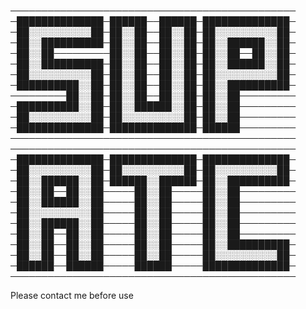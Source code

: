 ──────────────────────────────────────────────
─██████████████─██████──██████─██████████████─
─██░░░░░░░░░░██─██░░██──██░░██─██░░░░░░░░░░██─
─██░░██████████─██░░██──██░░██─██░░██████░░██─
─██░░██─────────██░░██──██░░██─██░░██──██░░██─
─██░░██████████─██░░██──██░░██─██░░██████░░██─
─██░░░░░░░░░░██─██░░██──██░░██─██░░░░░░░░░░██─
─██████████░░██─██░░██──██░░██─██░░██████████─
─────────██░░██─██░░██──██░░██─██░░██─────────
─██████████░░██─██░░██████░░██─██░░██─────────
─██░░░░░░░░░░██─██░░░░░░░░░░██─██░░██─────────
─██████████████─██████████████─██████─────────
──────────────────────────────────────────────
──────────────────────────────────────────────
─██████████████─██████████████─██████████████─
─██░░░░░░░░░░██─██░░░░░░░░░░██─██░░░░░░░░░░██─
─██░░██████░░██─██████░░██████─██░░██████████─
─██░░██──██░░██─────██░░██─────██░░██─────────
─██░░██████░░██─────██░░██─────██░░██─────────
─██░░░░░░░░░░██─────██░░██─────██░░██─────────
─██░░██████░░██─────██░░██─────██░░██─────────
─██░░██──██░░██─────██░░██─────██░░██─────────
─██░░██──██░░██─────██░░██─────██░░██████████─
─██░░██──██░░██─────██░░██─────██░░░░░░░░░░██─
─██████──██████─────██████─────██████████████─
──────────────────────────────────────────────



Please contact me before use
